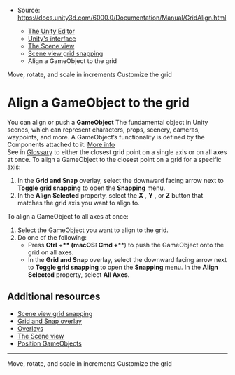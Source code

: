 * Source: https://docs.unity3d.com/6000.0/Documentation/Manual/GridAlign.html

  * [The Unity Editor](https://docs.unity3d.com/6000.0/Documentation/Manual/unity-editor.html)
  * [Unity's interface](https://docs.unity3d.com/6000.0/Documentation/Manual/UsingTheEditor.html)
  * [The Scene view](https://docs.unity3d.com/6000.0/Documentation/Manual/UsingTheSceneView.html)
  * [Scene view grid snapping](https://docs.unity3d.com/6000.0/Documentation/Manual/GridSnapping.html)
  * Align a GameObject to the grid


[](https://docs.unity3d.com/6000.0/Documentation/Manual/SnapIncrements.html)
Move, rotate, and scale in increments
[](https://docs.unity3d.com/6000.0/Documentation/Manual/CustomizeGrid.html)
Customize the grid
# Align a GameObject to the grid
You can align or push a **GameObject** The fundamental object in Unity scenes, which can represent characters, props, scenery, cameras, waypoints, and more. A GameObject’s functionality is defined by the Components attached to it. [More info](https://docs.unity3d.com/6000.0/Documentation/Manual/class-GameObject.html)  
See in [Glossary](https://docs.unity3d.com/6000.0/Documentation/Manual/Glossary.html#GameObject) to either the closest grid point on a single axis or on all axes at once.
To align a GameObject to the closest point on a grid for a specific axis:
  1. In the **Grid and Snap** overlay, select the downward facing arrow next to **Toggle grid snapping** to open the **Snapping** menu.
  2. In the **Align Selected** property, select the **X** , **Y** , or **Z** button that matches the grid axis you want to align to.


To align a GameObject to all axes at once:
  1. Select the GameObject you want to align to the grid.
  2. Do one of the following: 
     * Press **Ctrl** +**\** (macOS: **Cmd** +**\**) to push the GameObject onto the grid on all axes.
     * In the **Grid and Snap** overlay, select the downward facing arrow next to **Toggle grid snapping** to open the **Snapping** menu. In the **Align Selected** property, select **All Axes**.


## Additional resources
  * [Scene view grid snapping](https://docs.unity3d.com/6000.0/Documentation/Manual/GridSnapping.html)
  * [Grid and Snap overlay](https://docs.unity3d.com/6000.0/Documentation/Manual/GridAndSnapOverlay.html)
  * [Overlays](https://docs.unity3d.com/6000.0/Documentation/Manual/overlays.html)
  * [The Scene view](https://docs.unity3d.com/6000.0/Documentation/Manual/UsingTheSceneView.html)
  * [Position GameObjects](https://docs.unity3d.com/6000.0/Documentation/Manual/PositioningGameObjects.html)


* * *
[](https://docs.unity3d.com/6000.0/Documentation/Manual/SnapIncrements.html)
Move, rotate, and scale in increments
[](https://docs.unity3d.com/6000.0/Documentation/Manual/CustomizeGrid.html)
Customize the grid
